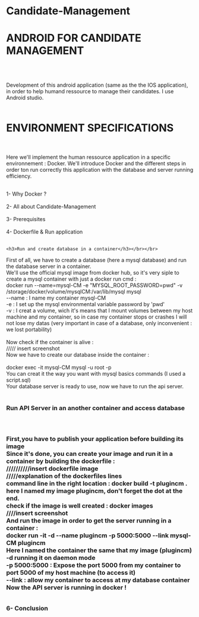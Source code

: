 # Candidate-Management

<h1>ANDROID FOR CANDIDATE MANAGEMENT</h1></br></br>

Development of this android application (same as the the IOS application), in order to help humand ressource to manage their candidates.
I use Android studio.</br></br>


<h1>ENVIRONMENT SPECIFICATIONS</h1></br></br>
Here we'll implement the human ressource application in a specific environnement : Docker.
We'll introduce Docker and the different steps in order ton run correctly this application
with the database and server running efficiency.</br></br>

1- Why Docker ?</br></br>
2- All about Candidate-Management</br></br>
3- Prerequisites</br></br>
4- Dockerfile & Run application</br></br>

    <h3>Run and create database in a container</h3></br></br>
First of all, we have to create a database (here a mysql database) and run the database server in a container.</br>
We'll use the official mysql image from docker hub, so it's very siple to create a mysql container with just a docker run cmd :</br>
docker run --name=mysql-CM -e "MYSQL_ROOT_PASSWORD=pwd" -v /storage/docker/volume/mysqlCM:/var/lib/mysql mysql </br>
--name : I name my container mysql-CM</br>
-e     : I set up the mysql environmental variable password by 'pwd' </br>
-v     : I creat a volume, wich it's means that I mount volumes between my host machine and my container, so in case my container stops or crashes I will not lose my datas (very important in case of a database, only inconvenient : we lost portability) </br></br>
Now check if the container is alive : </br>
///// insert screenshot </br>
Now we have to create our database inside the container :</br></br>
docker exec -it mysql-CM mysql -u root -p</br>
You can creat it the way you want with mysql basics commands (I used a script.sql) </br>
Your database server is ready to use, now we have to run the api server. </br></br>
    <h3>Run API Server in an another container and access database<h3></br></br>
First,you have to publish your application before building its image</br>
Since it's done, you can create your image and run it in a container by building the dockerfile :</br>
//////////insert dockerfile image</br>
/////explanation of the dockerfiles lines </br>
command line in the right location : docker build -t plugincm .</br>
here I named my image plugincm, don't forget the dot at the end.</br>
check if the image is well created : docker images</br>
////insert screenshot </br>
And run the image in order to get the server running in a container :</br>
docker run -it -d --name plugincm -p 5000:5000 --link mysql-CM plugincm</br>
Here I named the container the same that my image (plugincm)</br>
-d running it on daemon mode</br>
-p 5000:5000 : Expose the port 5000 from my container to port 5000 of my host machine (to access it)</br>
--link : allow my container to access at my database container</br>
Now the API server is running in docker ! </br></br>



6- Conclusion</br></br>
